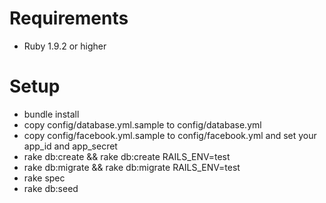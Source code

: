 Requirements
============

- Ruby 1.9.2 or higher

Setup
============

- bundle install
- copy config/database.yml.sample to config/database.yml
- copy config/facebook.yml.sample to config/facebook.yml and set your app_id and app_secret
- rake db:create && rake db:create RAILS_ENV=test
- rake db:migrate && rake db:migrate RAILS_ENV=test
- rake spec
- rake db:seed